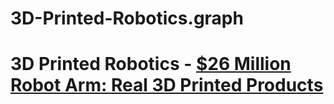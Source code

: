 # 3D-Printed-Robotics.graph
# 3D Printed Robotics - [$26 Million Robot Arm: Real 3D Printed Products](https://youtu.be/pSw7d8slIhI)

